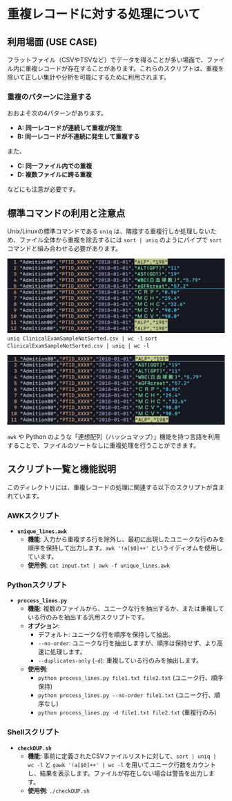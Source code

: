 # 重複レコードに対する処理について

## 利用場面 (USE CASE)

フラットファイル（CSVやTSVなど）でデータを得ることが多い場面で、ファイル内に重複レコードが存在することがあります。これらのスクリプトは、重複を除いて正しい集計や分析を可能にするために利用されます。

### 重複のパターンに注意する

おおよそ次の4パターンがあります。

- **A: 同一レコードが連続して重複が発生**
- **B: 同一レコードが不連続に発生して重複する**

また、

- **C: 同一ファイル内での重複**
- **D: 複数ファイルに跨る重複**

などにも注意が必要です。

## 標準コマンドの利用と注意点

Unix/Linuxの標準コマンドである `uniq` は、隣接する重複行しか処理しないため、ファイル全体から重複を除去するには `sort | uniq` のようにパイプで `sort` コマンドと組み合わせる必要があります。

![連続した重複](../IMAGE/ClinicalExamSample.png)
`uniq ClinicalExamSampleNotSorted.csv | wc -l`
`sort ClinicalExamSampleNotSorted.csv | uniq | wc -l`

![重複が複数不連続](../IMAGE/ClinicalExamSampleNotSorted.png)

`awk` や Python のような「連想配列（ハッシュマップ）」機能を持つ言語を利用することで、ファイルのソートなしに重複処理を行うことができます。

## スクリプト一覧と機能説明

このディレクトリには、重複レコードの処理に関連する以下のスクリプトが含まれています。

### AWKスクリプト

- **`unique_lines.awk`**
  - **機能**: 入力から重複する行を除外し、最初に出現したユニークな行のみを順序を保持して出力します。`awk '!a[$0]++'` というイディオムを使用しています。
  - **使用例**: `cat input.txt | awk -f unique_lines.awk`

### Pythonスクリプト

- **`process_lines.py`**
  - **機能**: 複数のファイルから、ユニークな行を抽出するか、または重複している行のみを抽出する汎用スクリプトです。
  - **オプション**:
    - デフォルト: ユニークな行を順序を保持して抽出。
    - `--no-order`: ユニークな行を抽出しますが、順序は保持せず、より高速に処理します。
    - `--duplicates-only` (`-d`): 重複している行のみを抽出します。
  - **使用例**:
    - `python process_lines.py file1.txt file2.txt` (ユニーク行、順序保持)
    - `python process_lines.py --no-order file1.txt` (ユニーク行、順序なし)
    - `python process_lines.py -d file1.txt file2.txt` (重複行のみ)

### Shellスクリプト

* **`checkDUP.sh`**
  - **機能**: 事前に定義されたCSVファイルリストに対して、`sort | uniq | wc -l` と `gawk '!a[$0]++' | wc -l` を用いてユニーク行数をカウントし、結果を表示します。ファイルが存在しない場合は警告を出力します。
  - **使用例**: `./checkDUP.sh`

